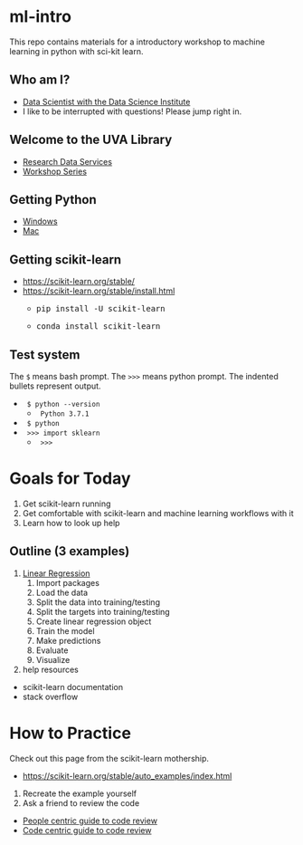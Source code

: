 # ml-intro
This repo contains materials for a introductory workshop to machine learning in python with sci-kit learn.

## Who am I?
* [Data Scientist with the Data Science Institute](https://dsi.virginia.edu/people/peter-alonzi)
* I like to be interrupted with questions! Please jump right in.

## Welcome to the UVA Library
* [Research Data Services](https://data.library.virginia.edu/)
* [Workshop Series](https://data.library.virginia.edu/training/)
 
## Getting Python
* [Windows](https://www.anaconda.com/download/#windows)
* [Mac](https://www.anaconda.com/download/#macos)

## Getting scikit-learn
* https://scikit-learn.org/stable/
* https://scikit-learn.org/stable/install.html
  * <pre>pip install -U scikit-learn</pre>
  * <pre>conda install scikit-learn</pre>

## Test system
The <code>$</code> means bash prompt. The <code>>>></code> means python prompt. The indented bullets represent output.
* <code> $ python --version </code>
  * <code> Python 3.7.1 </code>
* <code> $ python </code>
* <code> >>> import sklearn </code>
  *  <code> >>> </code>


# Goals for Today
1. Get scikit-learn running
2. Get comfortable with scikit-learn and machine learning workflows with  it
3. Learn how to look up help

## Outline (3 examples)
1. [Linear Regression](https://scikit-learn.org/stable/auto_examples/linear_model/plot_ols.html#sphx-glr-auto-examples-linear-model-plot-ols-py)
    1. Import packages
    2. Load the data
    3. Split the data into training/testing
    4. Split the targets into training/testing
    5. Create linear regression object
    6. Train the model
    7. Make predictions
    8. Evaluate
    9. Visualize
2. help resources
  * scikit-learn documentation
  * stack overflow

# How to Practice
Check out this page from the scikit-learn mothership.
* https://scikit-learn.org/stable/auto_examples/index.html

1. Recreate the example yourself
2. Ask a friend to review the code
  * [People centric guide to code review](https://phauer.com/2018/code-review-guidelines/)
  * [Code centric guide to code review](https://www.ibm.com/developerworks/rational/library/11-proven-practices-for-peer-review/)
